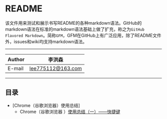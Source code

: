 README
===========================
该文件用来测试和展示书写README的各种markdown语法。GitHub的markdown语法在标准的markdown语法基础上做了扩充，称之为`GitHub Flavored Markdown`。简称`GFM`，GFM在GitHub上有广泛应用，除了README文件外，issues和wiki均支持markdown语法。

****
	
|Author|李洪森|
|---|---
|E-mail|lee775112@163.com


****
## 目录
* [Chrome（谷歌浏览器）使用总结]
    * Chrome（谷歌浏览器 ）[使用总结（一）——快捷键]("https://github.com/leehongsen/blog/blob/master/Chrome（谷歌浏览器）使用总结/Chrome（谷歌浏览器）使用总结（一）——快捷键.md")
